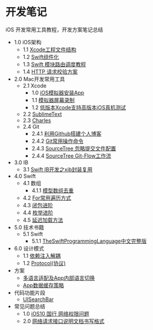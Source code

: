 # 开发笔记
iOS 开发常用工具教程，开发方案笔记总结

* 1.0 iOS架构
	* 1.1 [Xcode工程文件结构](https://github.com/LengYi/Note/blob/master/1.0/1.1/Xcode工程文件结构/工程文件结构.md)
	* 1.2 [Swift组件化](1.0/1.2/componentization.md)
	* 1.3 [Swift 模块路由调度教程](https://github.com/LengYi/TestURLNav)
	* 1.4 [HTTP 请求校验方案](1.0/1.4/authod.md)
* 2.0 Mac开发常用工具
	* 2.1 Xcode
		* 1.0 [iOS模拟器安装App](2.0/2.1/1.0/iOS模拟器安装App.md)
		* 1.1 [模拟器屏幕录制](2.0/2.1/1.1/record.md) 
		* 1.2 [低版本Xcode支持高版本iOS真机测试](2.0/2.1/1.2/run.md)
	* 2.2 [SublimeText](https://github.com/LengYi/Note/blob/master/2.0/2.2/SublimeText.md)
	* 2.3 [Charles](https://github.com/LengYi/Note/blob/master/2.0/2.3/Charles.md)
	* 2.4 Git
		* 2.4.1 [利用Github搭建个人博客](https://github.com/LengYi/Note/blob/master/2.0/2.4/2.4.1/blog.md)
		* 2.4.2 [Git常用操作命令](https://github.com/LengYi/Note/blob/master/2.0/2.4/2.4.2/command.md)
		* 2.4.3 [SourceTree 忽略提交文件配置](https://github.com/LengYi/Note/blob/master/2.0/2.4/2.4.3/gitignore.md)
		* 2.4.4 [SourceTree Git-Flow工作流](https://github.com/LengYi/Note/blob/master/2.0/2.4/2.4.4/SourceTree.md)
* 3.0 IB
	* 3.1 [Swift IB开发之xib封装复用](https://github.com/LengYi/Note/blob/master/3.0/3.1/xib.md) 
* 4.0 Swift
	* 4.1 数组
		* 4.1.1 [模型数组去重](https://github.com/LengYi/Note/blob/master/4.0/4.1/4.1.1/模型数组去重.md)
	* 4.2 [For常用遍历方式](https://github.com/LengYi/Note/blob/master/4.0/4.2/For.md)
	* 4.3 [闭包进阶](https://github.com/LengYi/Note/blob/master/4.0/4.3/Closure.md)
	* 4.4 [枚举进阶](https://github.com/LengYi/Note/blob/master/4.0/4.4/Enum.md)
	* 4.5 [延迟加载方法](https://github.com/LengYi/Note/blob/master/4.0/4.5/DelayExcuse.md)
* 5.0 技术书籍
	* 5.1 Swift
		* 5.1.1 [TheSwiftProgrammingLanguage中文完整版](https://github.com/LengYi/Note/blob/master/5.0/5.1/5.1.1/TheSwiftProgrammingLanguage中文完整版.pdf) 
* 6.0 设计模式
	* 1.1 [依赖注入解耦](https://github.com/LengYi/Note/blob/master/6.0/1.1/deIn.md)
	* 1.2 [Protocol(协议)](https://github.com/LengYi/Note/blob/master/6.0/1.2/Protocol.md)
* 方案
	* [多语言适配及App内部语言切换](https://github.com/LengYi/MultiLanguage/tree/master)
	* [App数据缓存策略](9.0/1.0/cache.md)
* 代码功能片段
	* [UISearchBar](8.0/UISearchBar/searchBar.md) 
*  常见问题总结
	* 1.0 [iOS10 国行 网络权限问题](7.0/1.0/iOS10.md) 
	* 2.0 [网络请求接口说明文档书写格式](7.0/1.1/api.md)

	